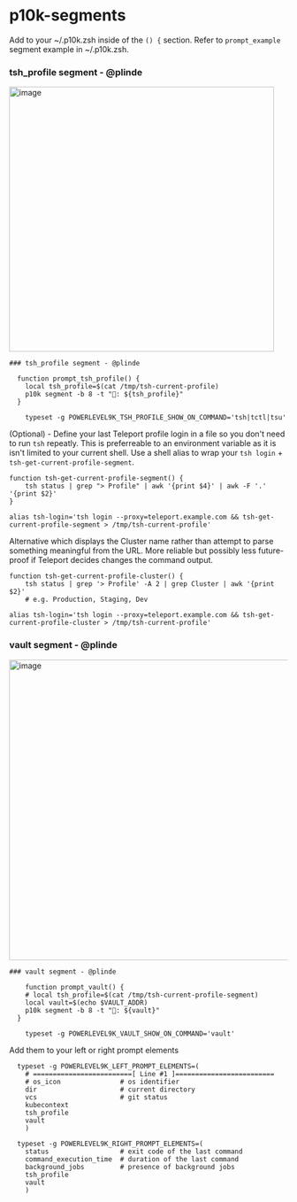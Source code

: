 # p10k-segments

Add to your ~/.p10k.zsh inside of the `() {` section. Refer to `prompt_example` segment example in ~/.p10k.zsh.

### tsh_profile segment - @plinde

<img width="479" alt="image" src="https://user-images.githubusercontent.com/3487168/201411106-0cb65547-d87a-4541-a239-75f581c061f2.png">

```
### tsh_profile segment - @plinde

  function prompt_tsh_profile() {
    local tsh_profile=$(cat /tmp/tsh-current-profile)
    p10k segment -b 8 -t "🐚: ${tsh_profile}"
  }

    typeset -g POWERLEVEL9K_TSH_PROFILE_SHOW_ON_COMMAND='tsh|tctl|tsu'
```

(Optional) - Define your last Teleport profile login in a file so you don't need to run `tsh` repeatly. This is preferreable to an environment variable as it is isn't limited to your current shell. Use a shell alias to wrap your `tsh login` + `tsh-get-current-profile-segment`.

```
function tsh-get-current-profile-segment() {
    tsh status | grep "> Profile" | awk '{print $4}' | awk -F '.' '{print $2}'
}

alias tsh-login='tsh login --proxy=teleport.example.com && tsh-get-current-profile-segment > /tmp/tsh-current-profile'
```

Alternative which displays the Cluster name rather than attempt to parse something meaningful from the URL. More reliable but possibly less future-proof if Teleport decides changes the command output.

```
function tsh-get-current-profile-cluster() {
    tsh status | grep '> Profile' -A 2 | grep Cluster | awk '{print $2}'
    # e.g. Production, Staging, Dev

alias tsh-login='tsh login --proxy=teleport.example.com && tsh-get-current-profile-cluster > /tmp/tsh-current-profile'
```

### vault segment - @plinde

<img width="543" alt="image" src="https://user-images.githubusercontent.com/3487168/201411203-a03b5011-26bd-40fc-a20a-bacdc71903fc.png">

```
### vault segment - @plinde

    function prompt_vault() {
    # local tsh_profile=$(cat /tmp/tsh-current-profile-segment)
    local vault=$(echo $VAULT_ADDR)
    p10k segment -b 8 -t "🔐: ${vault}"
  }

    typeset -g POWERLEVEL9K_VAULT_SHOW_ON_COMMAND='vault'
```

Add them to your left or right prompt elements

```
  typeset -g POWERLEVEL9K_LEFT_PROMPT_ELEMENTS=(
    # =========================[ Line #1 ]=========================
    # os_icon               # os identifier
    dir                     # current directory
    vcs                     # git status
    kubecontext
    tsh_profile
    vault
    )
```

```
  typeset -g POWERLEVEL9K_RIGHT_PROMPT_ELEMENTS=(
    status                  # exit code of the last command
    command_execution_time  # duration of the last command
    background_jobs         # presence of background jobs
    tsh_profile
    vault
    )
```


